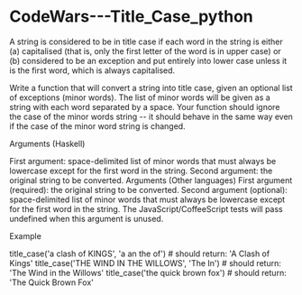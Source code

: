 # CodeWars---Title_Case_python
A string is considered to be in title case if each word in the string is either (a) capitalised (that is, only the first letter of the word is in upper case) or (b) considered to be an exception and put entirely into lower case unless it is the first word, which is always capitalised.

Write a function that will convert a string into title case, given an optional list of exceptions (minor words). The list of minor words will be given as a string with each word separated by a space. Your function should ignore the case of the minor words string -- it should behave in the same way even if the case of the minor word string is changed.

Arguments (Haskell)

First argument: space-delimited list of minor words that must always be lowercase except for the first word in the string.
Second argument: the original string to be converted.
Arguments (Other languages)
First argument (required): the original string to be converted.
Second argument (optional): space-delimited list of minor words that must always be lowercase except for the first word in the string. The JavaScript/CoffeeScript tests will pass undefined when this argument is unused.

Example

title_case('a clash of KINGS', 'a an the of') # should return: 'A Clash of Kings'
title_case('THE WIND IN THE WILLOWS', 'The In') # should return: 'The Wind in the Willows'
title_case('the quick brown fox') # should return: 'The Quick Brown Fox'

